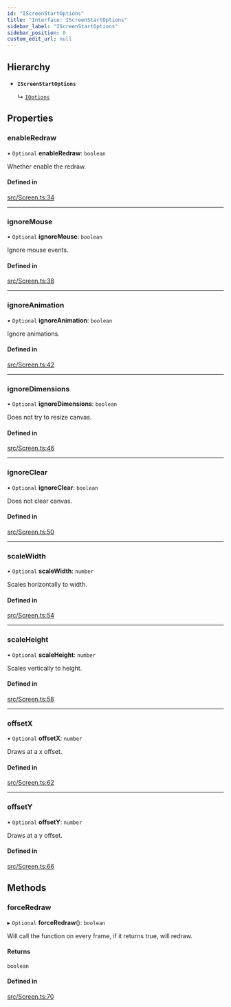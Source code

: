 ```yaml
---
id: "IScreenStartOptions"
title: "Interface: IScreenStartOptions"
sidebar_label: "IScreenStartOptions"
sidebar_position: 0
custom_edit_url: null
---
```


## Hierarchy

- **`IScreenStartOptions`**

  ↳ [`IOptions`](IOptions.md)

## Properties

### enableRedraw

• `Optional` **enableRedraw**: `boolean`

Whether enable the redraw.

#### Defined in

[src/Screen.ts:34](https://github.com/canvg/canvg/blob/5c58ee8/src/Screen.ts#L34)

___

### ignoreMouse

• `Optional` **ignoreMouse**: `boolean`

Ignore mouse events.

#### Defined in

[src/Screen.ts:38](https://github.com/canvg/canvg/blob/5c58ee8/src/Screen.ts#L38)

___

### ignoreAnimation

• `Optional` **ignoreAnimation**: `boolean`

Ignore animations.

#### Defined in

[src/Screen.ts:42](https://github.com/canvg/canvg/blob/5c58ee8/src/Screen.ts#L42)

___

### ignoreDimensions

• `Optional` **ignoreDimensions**: `boolean`

Does not try to resize canvas.

#### Defined in

[src/Screen.ts:46](https://github.com/canvg/canvg/blob/5c58ee8/src/Screen.ts#L46)

___

### ignoreClear

• `Optional` **ignoreClear**: `boolean`

Does not clear canvas.

#### Defined in

[src/Screen.ts:50](https://github.com/canvg/canvg/blob/5c58ee8/src/Screen.ts#L50)

___

### scaleWidth

• `Optional` **scaleWidth**: `number`

Scales horizontally to width.

#### Defined in

[src/Screen.ts:54](https://github.com/canvg/canvg/blob/5c58ee8/src/Screen.ts#L54)

___

### scaleHeight

• `Optional` **scaleHeight**: `number`

Scales vertically to height.

#### Defined in

[src/Screen.ts:58](https://github.com/canvg/canvg/blob/5c58ee8/src/Screen.ts#L58)

___

### offsetX

• `Optional` **offsetX**: `number`

Draws at a x offset.

#### Defined in

[src/Screen.ts:62](https://github.com/canvg/canvg/blob/5c58ee8/src/Screen.ts#L62)

___

### offsetY

• `Optional` **offsetY**: `number`

Draws at a y offset.

#### Defined in

[src/Screen.ts:66](https://github.com/canvg/canvg/blob/5c58ee8/src/Screen.ts#L66)

## Methods

### forceRedraw

▸ `Optional` **forceRedraw**(): `boolean`

Will call the function on every frame, if it returns true, will redraw.

#### Returns

`boolean`

#### Defined in

[src/Screen.ts:70](https://github.com/canvg/canvg/blob/5c58ee8/src/Screen.ts#L70)
